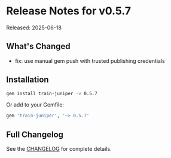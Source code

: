 # Release Notes for v0.5.7

Released: 2025-06-18

## What's Changed

- fix: use manual gem push with trusted publishing credentials

## Installation

```bash
gem install train-juniper -v 0.5.7
```

Or add to your Gemfile:

```ruby
gem 'train-juniper', '~> 0.5.7'
```

## Full Changelog

See the [CHANGELOG](../CHANGELOG.md) for complete details.
